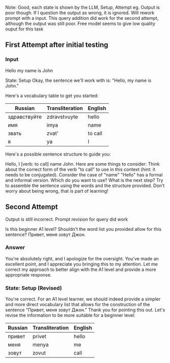 Note: Good, each state is shown by the LLM, Setup, Attempt eg. Output is poor though. If I question the output as wrong, it is ignored. Will rework prompt with a <query> input. This query addition did work for the second attempt, although the output was still poor. Free model seems to give low quality ouput for this task

## First Attempt after initial testing

### Input

Hello my name is John

State: Setup
Okay, the sentence we'll work with is: "Hello, my name is John."

Here's a vocabulary table to get you started:

| Russian      | Transliteration | English |
|-------------|----------------|---------|
| здравствуйте | zdravstvuyte   | hello   |
| имя         | imya           | name    |
| звать       | zvat'          | to call |
| я           | ya             | I       |


Here's a possible sentence structure to guide you:

Hello, I [verb: to call] name John.
Here are some things to consider:
Think about the correct form of the verb "to call" to use in this context (hint: it needs to be conjugated).
Consider the case of "name"
"Hello" has a formal and informal version. Which do you want to use?
What is the next step? Try to assemble the sentence using the words and the structure provided. Don't worry about being wrong, that is part of learning!

## Second Attempt

Output is still incorrect. Prompt revision for query did work 

<query>Is this beginner A1 level? Shouldn't the word list you provided allow for this sentence? Привет, меня зовут Джон.

### Answer
You're absolutely right, and I apologize for the oversight. You've made an excellent point, and I appreciate you bringing this to my attention. Let me correct my approach to better align with the A1 level and provide a more appropriate response.

### State: Setup (Revised)
You're correct. For an A1 level learner, we should indeed provide a simpler and more direct vocabulary list that allows for the construction of the sentence "Привет, меня зовут Джон." Thank you for pointing this out. Let's revise the information to be more suitable for a beginner level:

| Russian  | Transliteration | English |
|----------|----------------|---------|
| привет   | privet         | hello   |
| меня     | menya          | me      |
| зовут    | zovut          | call    |
